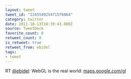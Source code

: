 ```yaml
---
layout: tweet
tweet_id: "124554925471576064"
category: twitter
date: 2011-10-13T18:39:43.000Z
source: TweetDeck
favorite_count: 0
retweet_count: 0
is_retweet: true
retweet_from: ebidel
tags:
- tweet
---
```


RT [@ebidel](https://twitter.com/@ebidel): WebGL is the real world: [maps.google.com/gl](http://maps.google.com/gl)
